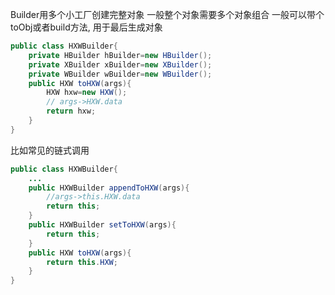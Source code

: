 Builder用多个小工厂创建完整对象
一般整个对象需要多个对象组合
一般可以带个toObj或者build方法, 用于最后生成对象
```java
public class HXWBuilder{
	private HBuilder hBuilder=new HBuilder();
	private XBuilder xBuilder=new XBuilder();
	private WBuilder wBuilder=new WBuilder();
	public HXW toHXW(args){
		HXW hxw=new HXW();
		// args->HXW.data
		return hxw;
	}
}
```
比如常见的链式调用
```java
public class HXWBuilder{
	...
	public HXWBuilder appendToHXW(args){
		//args->this.HXW.data
		return this;
	}
	public HXWBuilder setToHXW(args){
		return this;
	}
	public HXW toHXW(args){
		return this.HXW;
	}
}

```